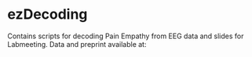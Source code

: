 # ezDecoding

Contains scripts for decoding Pain Empathy from EEG data and slides for Labmeeting. 
Data and preprint available at:
